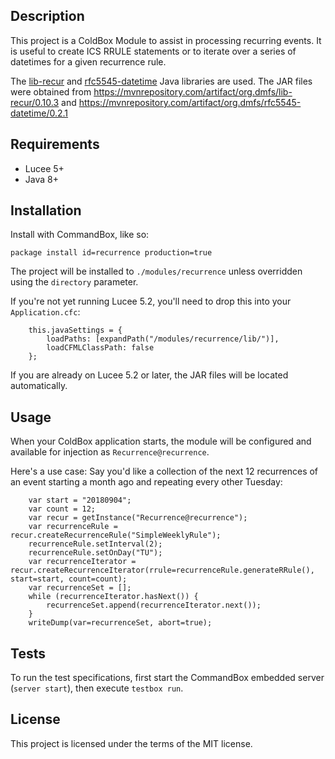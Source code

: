 ## Description
This project is a ColdBox Module to assist in processing recurring events. It is useful to create ICS RRULE statements or to iterate over a series of datetimes for a given recurrence rule.

The [lib-recur](https://github.com/dmfs/lib-recur) and [rfc5545-datetime](https://github.com/dmfs/rfc5545-datetime) Java libraries are used. The JAR files were obtained from https://mvnrepository.com/artifact/org.dmfs/lib-recur/0.10.3 and https://mvnrepository.com/artifact/org.dmfs/rfc5545-datetime/0.2.1


## Requirements

* Lucee 5+
* Java 8+


## Installation
Install with CommandBox, like so:
```
package install id=recurrence production=true
```
The project will be installed to `./modules/recurrence` unless overridden using the `directory` parameter.

If you're not yet running Lucee 5.2, you'll need to drop this into your `Application.cfc`:
```
    this.javaSettings = {
        loadPaths: [expandPath("/modules/recurrence/lib/")],
        loadCFMLClassPath: false
    };
```
If you are already on Lucee 5.2 or later, the JAR files will be located automatically.


## Usage
When your ColdBox application starts, the module will be configured and available for injection as `Recurrence@recurrence`.

Here's a use case: Say you'd like a collection of the next 12 recurrences of an event starting a month ago and repeating every other Tuesday:
```
    var start = "20180904";
    var count = 12;
    var recur = getInstance("Recurrence@recurrence");
    var recurrenceRule = recur.createRecurrenceRule("SimpleWeeklyRule");
    recurrenceRule.setInterval(2);
    recurrenceRule.setOnDay("TU");
    var recurrenceIterator = recur.createRecurrenceIterator(rrule=recurrenceRule.generateRRule(), start=start, count=count);
    var recurrenceSet = [];
    while (recurrenceIterator.hasNext()) {
        recurrenceSet.append(recurrenceIterator.next());
    }
    writeDump(var=recurrenceSet, abort=true);

```


## Tests
To run the test specifications, first start the CommandBox embedded server (`server start`), then execute `testbox run`.


## License
This project is licensed under the terms of the MIT license.